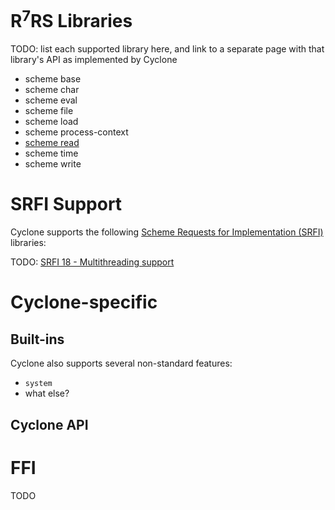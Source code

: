 
# R<sup>7</sup>RS Libraries

TODO: list each supported library here, and link to a separate page with that library's API as implemented by Cyclone

- scheme base
- scheme char
- scheme eval
- scheme file
- scheme load
- scheme process-context
- [scheme read](api/scheme/read.md)
- scheme time
- scheme write

# SRFI Support

Cyclone supports the following [Scheme Requests for Implementation (SRFI)](http://srfi.schemers.org/) libraries:

TODO: [SRFI 18 - Multithreading support](http://srfi.schemers.org/srfi-18/srfi-18.html)

# Cyclone-specific

## Built-ins
Cyclone also supports several non-standard features:

- `system`
- what else?

## Cyclone API

# FFI

TODO
